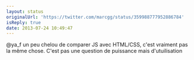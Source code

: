 ```yaml
---
layout: status
originalUrl: 'https://twitter.com/marcgg/status/359988777952886784'
isReply: true
date: 2013-07-24 10:49:47
---
```


@ya_f un peu chelou de comparer JS avec HTML/CSS, c'est vraiment pas la même chose. C'est pas une question de puissance mais d'utuilisation
